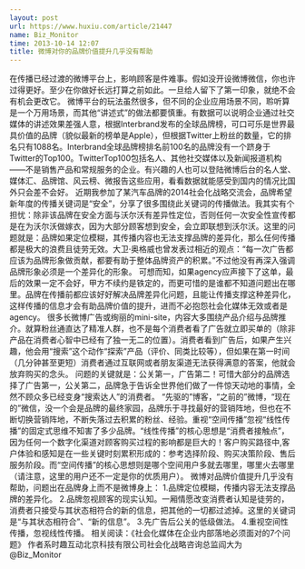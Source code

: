 ```yaml
---
layout: post
url: https://www.huxiu.com/article/21447
name: Biz_Monitor
time: 2013-10-14 12:07
title: 微博对你的品牌价值提升几乎没有帮助
---
```

在传播已经过渡的微博平台上，影响顾客是件难事。假如没开设微博微信，你也许过得更好。至少在你做好长远打算之前如此。一旦给人留下了第一印象，就绝不会有机会更改它。 微博平台的玩法虽然很多，但不同的企业应用场景不同，聆听算是一个万用场景，而其他“讲述式”的做法都要慎重。有数据可以说明企业通过社交媒体的讲述效果差强人意，根据Interbrand发布的全球品牌榜，可口可乐是世界最具价值的品牌（貌似最新的榜单是Apple），但根据Twitter上粉丝的数量，它的排名只有1088名。Interbrand全球品牌榜排名前100名的品牌没有一个跻身于Twitter的Top100。TwitterTop100包括名人、其他社交媒体以及新闻报道机构——不是销售产品和常规服务的企业。有兴趣的人也可以登陆微博后台的名人堂、媒体汇、品牌馆、风云榜、微报告这些应用，看看数据就能感受到国内的情况比国外只会差不会好。 近期我参加了某汽车品牌的2014社会化战略交流会，品牌希望新年度的传播关键词是“安全”，分享了很多围绕此关键词的传播做法。我其实有个担忧：除非该品牌在安全方面与沃尔沃有差异性定位，否则任何一次安全性宣传都是在为沃尔沃做嫁衣，因为大部分顾客想到安全，会立即联想到沃尔沃。这里的问题就是：品牌如果定位模糊，其传播内容也无法支撑品牌的差异化，那么任何传播都是极大的浪费且徒劳无效。大卫·奥格威也曾发表过相近的观点：“每一次广告都应该为品牌形象做贡献，都要有助于整体品牌资产的积累。”不过他没有再深入强调品牌形象必须是一个差异化的形象。 可想而知，如果agency应声接下了这单，最后的效果一定不会好，甲方不续约是铁定的，而更可惜的是谁都不知道问题出在哪里。品牌在传播前都应该好好解决品牌差异化问题，且能让传播支撑这种差异化，这样传播的信息才会有助品牌价值的提升，进而不必抱怨社会化媒体无效或者是agency。 很多长微博广告或绚丽的mini-site，内容大多围绕产品介绍与品牌推介。就算粉丝通直达了精准人群，也不是每个消费者看了广告就立即买单的（除非产品在消费者心智中已经有了独一无二的位置）。消费者看到广告后，如果产生兴趣，他会用“搜索”这个动作“探索”产品（评价、同类比较等），但如果在第一时间（几分钟甚至更短）消费者通过互联网或者朋友渠道无法获得满意的答案，他就会放弃购买的念头。 问题的关键就是：公关第一，广告第二！可惜大部分的品牌选择了广告第一，公关第二，品牌急于告诉全世界他们做了一件惊天动地的事情，全然不顾众多已经变身“搜索达人”的消费者。 “先驱的”博客，“之前的”微博，“现在的”微信，没一个会是品牌的最终家园，品牌乐于寻找最好的营销阵地，但也在不断切换营销阵地，不断失落过去积累的粉丝、经验。重视“空间传播”忽视“线性传播”的固定式思维不知害了多少品牌。“线性传播”的核心思想是“消费者接触点”，因为任何一个数字化渠道对顾客购买过程的影响都是巨大的！客户购买路径中,客户体验和感知是在一些关键时刻累积形成的：参考选择阶段、购买决策阶段、售后服务阶段。而“空间传播”的核心思想则是哪个空间用户多就去哪里，哪里火去哪里（请注意，这里的用户还不一定是你的优质用户）。 微博对品牌价值提升几乎没有帮助，问题出在品牌身上而不是微博身上： 1.品牌定位模糊，传播内容无法支撑品牌的差异化。 2.品牌忽视顾客的现实认知。一厢情愿改变消费者认知是徒劳的，消费者只接受与其状态相符合的新的信息，把其他的一切都过滤掉。这里的关键词是“与其状态相符合”、“新的信息”。 3.先广告后公关的低级做法。 4.重视空间性传播，忽视线性传播。 相关阅读：《社会化媒体在企业内部落地必须面对的7个问题》 作者系时趣互动北京科技有限公司社会化战略咨询总监阎大为 @Biz_Monitor

